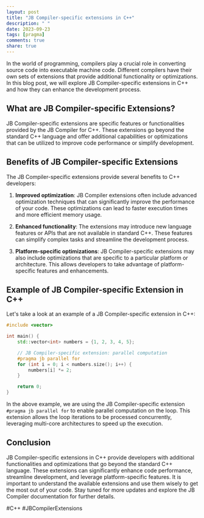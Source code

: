 ```yaml
---
layout: post
title: "JB Compiler-specific extensions in C++"
description: " "
date: 2023-09-23
tags: [pragma]
comments: true
share: true
---
```


In the world of programming, compilers play a crucial role in converting source code into executable machine code. Different compilers have their own sets of extensions that provide additional functionality or optimizations. In this blog post, we will explore JB Compiler-specific extensions in C++ and how they can enhance the development process.

## What are JB Compiler-specific Extensions?

JB Compiler-specific extensions are specific features or functionalities provided by the JB Compiler for C++. These extensions go beyond the standard C++ language and offer additional capabilities or optimizations that can be utilized to improve code performance or simplify development.

## Benefits of JB Compiler-specific Extensions

The JB Compiler-specific extensions provide several benefits to C++ developers:

1. **Improved optimization**: JB Compiler extensions often include advanced optimization techniques that can significantly improve the performance of your code. These optimizations can lead to faster execution times and more efficient memory usage.

2. **Enhanced functionality**: The extensions may introduce new language features or APIs that are not available in standard C++. These features can simplify complex tasks and streamline the development process.

3. **Platform-specific optimizations**: JB Compiler-specific extensions may also include optimizations that are specific to a particular platform or architecture. This allows developers to take advantage of platform-specific features and enhancements.

## Example of JB Compiler-specific Extension in C++

Let's take a look at an example of a JB Compiler-specific extension in C++:

```cpp
#include <vector>

int main() {
    std::vector<int> numbers = {1, 2, 3, 4, 5};

    // JB Compiler-specific extension: parallel computation
    #pragma jb parallel for
    for (int i = 0; i < numbers.size(); i++) {
        numbers[i] *= 2;
    }

    return 0;
}
```

In the above example, we are using the JB Compiler-specific extension `#pragma jb parallel for` to enable parallel computation on the loop. This extension allows the loop iterations to be processed concurrently, leveraging multi-core architectures to speed up the execution.

## Conclusion

JB Compiler-specific extensions in C++ provide developers with additional functionalities and optimizations that go beyond the standard C++ language. These extensions can significantly enhance code performance, streamline development, and leverage platform-specific features. It is important to understand the available extensions and use them wisely to get the most out of your code. Stay tuned for more updates and explore the JB Compiler documentation for further details.

#C++ #JBCompilerExtensions